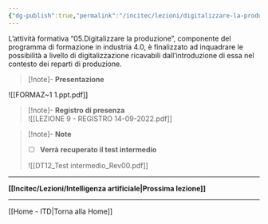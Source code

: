 ```yaml
---
{"dg-publish":true,"permalink":"/incitec/lezioni/digitalizzare-la-produzione/"}
---
```


L’attività formativa “05.Digitalizzare la produzione”, componente del programma di formazione in industria 4.0, è finalizzato ad inquadrare le possibilità a livello di digitalizzazione ricavabili dall’introduzione di essa nel contesto dei reparti di produzione.

> [!note]- **Presentazione**   
>
![[FORMAZ~1 1.ppt.pdf]]

> [!note]- **Registro di presenza**  
> ![[LEZIONE 9 - REGISTRO 14-09-2022.pdf]]

> [!note]- **Note**
> 
>
> - [ ] **Verrà recuperato il test intermedio**
> 
> ![[DT12_Test intermedio_Rev00.pdf]]

---

**[[Incitec/Lezioni/Intelligenza artificiale\|Prossima lezione]]**

---

[[Home - ITD\|Torna alla Home]]